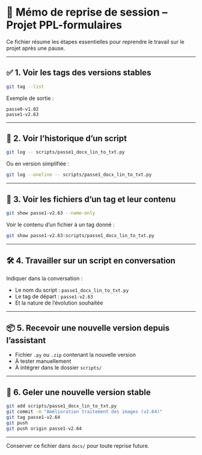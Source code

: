 # 🔁 Mémo de reprise de session – Projet PPL-formulaires

Ce fichier résume les étapes essentielles pour reprendre le travail sur le projet après une pause.

---

## ✅ 1. Voir les tags des versions stables
```bash
git tag --list
```
Exemple de sortie :
```
passe0-v1.02
passe1-v2.63
```

---

## 📜 2. Voir l’historique d’un script
```bash
git log -- scripts/passe1_docx_lin_to_txt.py
```
Ou en version simplifiée :
```bash
git log --oneline -- scripts/passe1_docx_lin_to_txt.py
```

---

## 📂 3. Voir les fichiers d’un tag et leur contenu
```bash
git show passe1-v2.63 --name-only
```

Voir le contenu d’un fichier à un tag donné :
```bash
git show passe1-v2.63:scripts/passe1_docx_lin_to_txt.py
```

---

## 🛠️ 4. Travailler sur un script en conversation

Indiquer dans la conversation :
- Le nom du script : `passe1_docx_lin_to_txt.py`
- Le tag de départ : `passe1-v2.63`
- Et la nature de l’évolution souhaitée

---

## 📦 5. Recevoir une nouvelle version depuis l’assistant

- Fichier `.py` ou `.zip` contenant la nouvelle version
- À tester manuellement
- À intégrer dans le dossier `scripts/`

---

## 🧊 6. Geler une nouvelle version stable

```bash
git add scripts/passe1_docx_lin_to_txt.py
git commit -m "Amélioration traitement des images (v2.64)"
git tag passe1-v2.64
git push
git push origin passe1-v2.64
```

---

Conserver ce fichier dans `docs/` pour toute reprise future.
